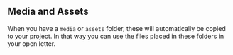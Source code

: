 
## Media and Assets

When you have a `media` or `assets` folder, these will automatically be copied to your project. In that way you can use the files placed in these folders in your open letter.
